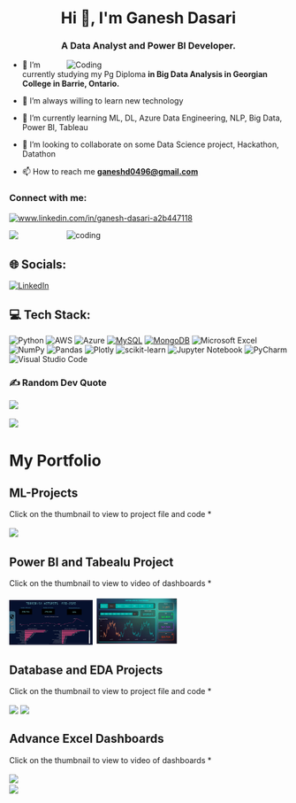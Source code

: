 <h1 align="center">Hi 👋, I'm Ganesh Dasari</h1>
<h3 align="center">A Data Analyst and Power BI Developer.</h3>
<img align="right" alt="Coding" width="400" src="https://media2.giphy.com/media/3oKIPEqDGUULpEU0aQ/giphy.gif?cid=ecf05e47062cx75mh72yukih7x14s0v4mh0z986wdu39za0y&ep=v_gifs_search&rid=giphy.gif&ct=g">

- 🌱 I’m currently studying my Pg Diploma **in Big Data Analysis in Georgian College in Barrie, Ontario.**
-  🔭 I’m always willing to learn new technology
- 🌱 I’m currently learning ML, DL, Azure Data Engineering, NLP, Big Data, Power BI, Tableau
- 👯 I’m looking to collaborate on some Data Science project, Hackathon, Datathon

- 📫 How to reach me **ganeshd0496@gmail.com**
  
<h3 align="left">Connect with me:</h3>
<p align="left">
<a href="https://linkedin.com/in/www.linkedin.com/in/ganesh-dasari-a2b447118" target="blank"><img align="center" src="https://raw.githubusercontent.com/rahuldkjain/github-profile-readme-generator/master/src/images/icons/Social/linked-in-alt.svg" alt="www.linkedin.com/in/ganesh-dasari-a2b447118" height="30" width="40" /></a>
</p>

<img align="right" alt="coding" width= "400" src="https://media4.giphy.com/media/qgQUggAC3Pfv687qPC/giphy.gif?cid=ecf05e47z96pi67b1n29nl4tm6u6yb6ftb867sw8wi4wpy2s&rid=giphy.gif&ct=g">

[<img width = "15%" src = "https://i.imgur.com/uEHrwSQ.jpg" />](#My-Portfolio)

## 🌐 Socials:
[![LinkedIn](https://img.shields.io/badge/LinkedIn-%230077B5.svg?logo=linkedin&logoColor=white)](www.linkedin.com/in/ganesh-dasari-a2b447118) 

## 💻 Tech Stack:
![Python](https://img.shields.io/badge/python-3670A0?style=for-the-badge&logo=python&logoColor=ffdd54) ![AWS](https://img.shields.io/badge/AWS-%23FF9900.svg?style=for-the-badge&logo=amazon-aws&logoColor=white) ![Azure](https://img.shields.io/badge/azure-%230072C6.svg?style=for-the-badge&logo=azure-devops&logoColor=white) [![MySQL](https://img.shields.io/badge/mysql-%2300f.svg?style=for-the-badge&logo=mysql&logoColor=white)](https://github.com/Sahiljosan/Python/tree/main/MySQL) [![MongoDB](https://img.shields.io/badge/mongodb-%2600f.svg?style=for-the-badge&logo=mongodb&logoColor=white)](https://github.com/Sahiljosan/Python/tree/main/MongoDB) ![Microsoft Excel](https://img.shields.io/badge/Microsoft_Excel-217346?style=for-the-badge&logo=microsoft-excel&logoColor=white) ![NumPy](https://img.shields.io/badge/numpy-%23013243.svg?style=for-the-badge&logo=numpy&logoColor=white) ![Pandas](https://img.shields.io/badge/pandas-%23150458.svg?style=for-the-badge&logo=pandas&logoColor=white) ![Plotly](https://img.shields.io/badge/Plotly-%233F4F75.svg?style=for-the-badge&logo=plotly&logoColor=white) ![scikit-learn](https://img.shields.io/badge/scikit--learn-%23F7931E.svg?style=for-the-badge&logo=scikit-learn&logoColor=white) ![Jupyter Notebook](https://img.shields.io/badge/jupyter-%23FA0F00.svg?style=for-the-badge&logo=jupyter&logoColor=white) ![PyCharm](https://img.shields.io/badge/pycharm-143?style=for-the-badge&logo=pycharm&logoColor=black&color=black&labelColor=green) ![Visual Studio Code](https://img.shields.io/badge/Visual%20Studio%20Code-0078d7.svg?style=for-the-badge&logo=visual-studio-code&logoColor=white)


### ✍️ Random Dev Quote
![](https://quotes-github-readme.vercel.app/api?type=horizontal&theme=dark)


[![](https://visitcount.itsvg.in/api?id=ganesh8465&label=Profile%20Views&color=12&pretty=false)](https://visitcount.itsvg.in)
# My Portfolio

## ML-Projects
Click on the thumbnail to view to project file and code *  <br><br>
[<img width = "30%" src = "https://i.imgur.com/Rx93oQA.png" />](https://github.com/ganesh8465/Machine-Learning-Application)

## Power BI and Tabealu Project
Click on the thumbnail to view to video of dashboards *<br><br>
[<img width = "30%" src = "https://github.com/ganesh8465/Images/blob/main/Terrorism%20Dashboard%201.png" />](https://github.com/ganesh8465/Analysis-of-Terrorism-Dataset) [<img width = "30%" src = "https://github.com/ganesh8465/Images/blob/main/Dashboard%201.png" />](https://github.com/ganesh8465/PowerBI-Dashboard-of-CryptoCurrancy)


## Database and EDA Projects
Click on the thumbnail to view to project file and code *  <br><br>
[<img width = "30%" src = "https://user-images.githubusercontent.com/60468999/275298036-9d223e40-5ff5-4a6d-a4f5-aef91d4305b0.jpg" />](https://github.com/ganesh8465/Database-Design-and-ETL-in-MySQL-)
[<img width = "30%" src = "https://user-images.githubusercontent.com/60468999/275264372-65cd455d-ba17-44c6-8663-a2d1620b0b71.png" />](https://github.com/ganesh8465/EDA-with-SQL-and-Tableau-)

## Advance Excel Dashboards
Click on the thumbnail to view to video of dashboards *  <br><br>
[<img width = "30%" src = "https://user-images.githubusercontent.com/60468999/275220178-651e61f2-b602-4903-8dc7-656e97a71f8d.jpg" />](https://github.com/ganesh8465/Excel_Dashboard)  <br>
[<img width = "12%" src = "https://i.imgur.com/3z3zrxO.jpg" />](#My-Portfolio)


